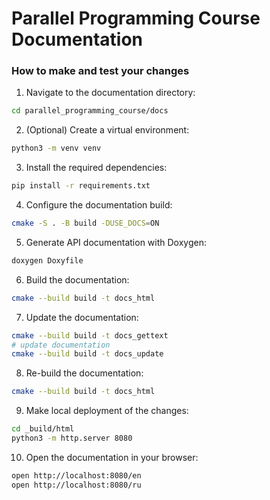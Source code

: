 # Parallel Programming Course Documentation

### How to make and test your changes

1. Navigate to the documentation directory:
```bash
cd parallel_programming_course/docs
```

2. (Optional) Create a virtual environment:
```bash
python3 -m venv venv
```

3. Install the required dependencies:
```bash
pip install -r requirements.txt
```

4. Configure the documentation build:
```bash
cmake -S . -B build -DUSE_DOCS=ON
```

5. Generate API documentation with Doxygen:
```bash
doxygen Doxyfile
```

6. Build the documentation:
```bash
cmake --build build -t docs_html
```

7. Update the documentation:
```bash
cmake --build build -t docs_gettext
# update documentation
cmake --build build -t docs_update
```

8. Re-build the documentation:
```bash
cmake --build build -t docs_html
```

9. Make local deployment of the changes:
```bash
cd _build/html
python3 -m http.server 8080
```

10. Open the documentation in your browser:
```bash
open http://localhost:8080/en
open http://localhost:8080/ru
```
